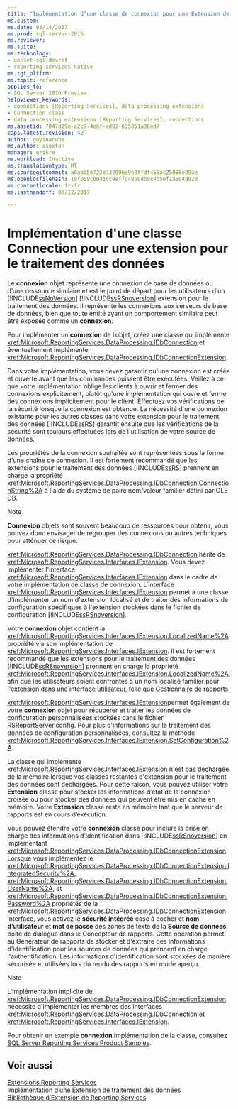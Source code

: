 ```yaml
---
title: "Implémentation d’une classe de connexion pour une Extension de traitement de données | Documents Microsoft"
ms.custom: 
ms.date: 03/14/2017
ms.prod: sql-server-2016
ms.reviewer: 
ms.suite: 
ms.technology:
- docset-sql-devref
- reporting-services-native
ms.tgt_pltfrm: 
ms.topic: reference
applies_to:
- SQL Server 2016 Preview
helpviewer_keywords:
- connections [Reporting Services], data processing extensions
- Connection class
- data processing extensions [Reporting Services], connections
ms.assetid: 7047d29e-a2c9-4e6f-ad02-635851a38ed7
caps.latest.revision: 42
author: guyinacube
ms.author: asaxton
manager: erikre
ms.workload: Inactive
ms.translationtype: MT
ms.sourcegitcommit: a6aab5e722e732096e9e4ffdf458ac25088e09ae
ms.openlocfilehash: 19f059c0041cc9effc48e0db9c4b5ef1a504d020
ms.contentlocale: fr-fr
ms.lasthandoff: 08/12/2017

---
```

# <a name="implementing-a-connection-class-for-a-data-processing-extension"></a>Implémentation d'une classe Connection pour une extension pour le traitement des données
  Le **connexion** objet représente une connexion de base de données ou d’une ressource similaire et est le point de départ pour les utilisateurs d’un [!INCLUDE[ssNoVersion](../../../includes/ssnoversion-md.md)] [!INCLUDE[ssRSnoversion](../../../includes/ssrsnoversion-md.md)] extension pour le traitement des données. Il représente les connexions aux serveurs de base de données, bien que toute entité ayant un comportement similaire peut être exposée comme un **connexion**.  
  
 Pour implémenter un **connexion** de l’objet, créez une classe qui implémente <xref:Microsoft.ReportingServices.DataProcessing.IDbConnection> et éventuellement implémente <xref:Microsoft.ReportingServices.DataProcessing.IDbConnectionExtension>.  
  
 Dans votre implémentation, vous devez garantir qu'une connexion est créée et ouverte avant que les commandes puissent être exécutées. Veillez à ce que votre implémentation oblige les clients à ouvrir et fermer des connexions explicitement, plutôt qu'une implémentation qui ouvre et ferme des connexions implicitement pour le client. Effectuez vos vérifications de la sécurité lorsque la connexion est obtenue. La nécessité d'une connexion existante pour les autres classes dans votre extension pour le traitement des données [!INCLUDE[ssRS](../../../includes/ssrs-md.md)] garantit ensuite que les vérifications de la sécurité sont toujours effectuées lors de l'utilisation de votre source de données.  
  
 Les propriétés de la connexion souhaitée sont représentées sous la forme d'une chaîne de connexion. Il est fortement recommandé que les extensions pour le traitement des données [!INCLUDE[ssRS](../../../includes/ssrs-md.md)] prennent en charge la propriété <xref:Microsoft.ReportingServices.DataProcessing.IDbConnection.ConnectionString%2A> à l'aide du système de paire nom/valeur familier défini par OLE DB.  
  
> [!NOTE]  
>  **Connexion** objets sont souvent beaucoup de ressources pour obtenir, vous pouvez donc envisager de regrouper des connexions ou autres techniques pour atténuer ce risque.  
  
 <xref:Microsoft.ReportingServices.DataProcessing.IDbConnection> hérite de <xref:Microsoft.ReportingServices.Interfaces.IExtension>. Vous devez implémenter l'interface <xref:Microsoft.ReportingServices.Interfaces.IExtension> dans le cadre de votre implémentation de classe de connexion. L'interface <xref:Microsoft.ReportingServices.Interfaces.IExtension> permet à une classe d'implémenter un nom d'extension localisé et de traiter des informations de configuration spécifiques à l'extension stockées dans le fichier de configuration [!INCLUDE[ssRSnoversion](../../../includes/ssrsnoversion-md.md)].  
  
 Votre **connexion** objet contient la <xref:Microsoft.ReportingServices.Interfaces.IExtension.LocalizedName%2A> propriété via son implémentation de <xref:Microsoft.ReportingServices.Interfaces.IExtension>. Il est fortement recommandé que les extensions pour le traitement des données [!INCLUDE[ssRSnoversion](../../../includes/ssrsnoversion-md.md)] prennent en charge la propriété <xref:Microsoft.ReportingServices.Interfaces.IExtension.LocalizedName%2A>, afin que les utilisateurs soient confrontés à un nom localisé familier pour l'extension dans une interface utilisateur, telle que Gestionnaire de rapports.  
  
 <xref:Microsoft.ReportingServices.Interfaces.IExtension>permet également de votre **connexion** objet pour récupérer et traiter les données de configuration personnalisées stockées dans le fichier RSReportServer.config. Pour plus d'informations sur le traitement des données de configuration personnalisées, consultez la méthode <xref:Microsoft.ReportingServices.Interfaces.IExtension.SetConfiguration%2A>.  
  
 La classe qui implémente <xref:Microsoft.ReportingServices.Interfaces.IExtension> n'est pas déchargée de la mémoire lorsque vos classes restantes d'extension pour le traitement des données sont déchargées. Pour cette raison, vous pouvez utiliser votre **Extension** classe pour stocker les informations d’état de la connexion croisée ou pour stocker des données qui peuvent être mis en cache en mémoire. Votre **Extension** classe reste en mémoire tant que le serveur de rapports est en cours d’exécution.  
  
 Vous pouvez étendre votre **connexion** classe pour inclure la prise en charge des informations d’identification dans [!INCLUDE[ssRSnoversion](../../../includes/ssrsnoversion-md.md)] en implémentant <xref:Microsoft.ReportingServices.DataProcessing.IDbConnectionExtension>. Lorsque vous implémentez le <xref:Microsoft.ReportingServices.DataProcessing.IDbConnectionExtension.IntegratedSecurity%2A>, <xref:Microsoft.ReportingServices.DataProcessing.IDbConnectionExtension.UserName%2A>, et <xref:Microsoft.ReportingServices.DataProcessing.IDbConnectionExtension.Password%2A> propriétés de la <xref:Microsoft.ReportingServices.DataProcessing.IDbConnectionExtension> interface, vous activez le **sécurité intégrée** case à cocher et **nom d’utilisateur** et **mot de passe** des zones de texte de la **Source de données** boîte de dialogue dans le Concepteur de rapports. Cette opération permet au Générateur de rapports de stocker et d'extraire des informations d'identification pour les sources de données qui prennent en charge l'authentification. Les informations d'identification sont stockées de manière sécurisée et utilisées lors du rendu des rapports en mode aperçu.  
  
> [!NOTE]  
>  L'implémentation implicite de <xref:Microsoft.ReportingServices.DataProcessing.IDbConnectionExtension> nécessite d'implémenter les membres des interfaces <xref:Microsoft.ReportingServices.DataProcessing.IDbConnection> et <xref:Microsoft.ReportingServices.Interfaces.IExtension>.  
>   
>  Pour obtenir un exemple **connexion** implémentation de la classe, consultez [SQL Server Reporting Services Product Samples](http://go.microsoft.com/fwlink/?LinkId=177889).  
  
## <a name="see-also"></a>Voir aussi  
 [Extensions Reporting Services](../../../reporting-services/extensions/reporting-services-extensions.md)   
 [Implémentation d’une Extension de traitement des données](../../../reporting-services/extensions/data-processing/implementing-a-data-processing-extension.md)   
 [Bibliothèque d’Extension de Reporting Services](../../../reporting-services/extensions/reporting-services-extension-library.md)  
  
  

